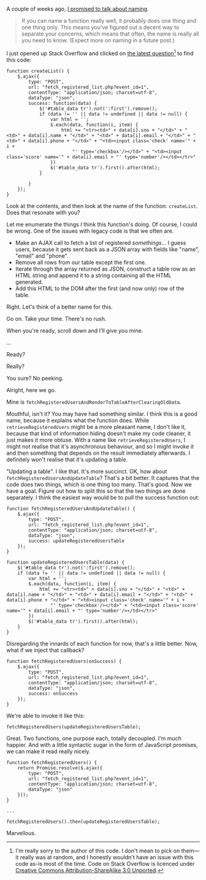 A couple of weeks ago, [I promised to talk about naming][Slash Slash Massive Hack].

> If you can name a function really well, it probably does one thing and one thing only. This means you've figured out a decent way to separate your concerns, which means that often, the name is really all you need to know. (Expect more on naming in a future post.)

I just opened up Stack Overflow and clicked on [the latest question][Stack Overflow Question #35119755][^1] to find this code:

    function createList() {
        $.ajax({
            type: "POST",
            url: "fetch_registered_list.php?event_id=1",
            contentType: "application/json; charset=utf-8",
            dataType: "json",
            success: function(data) {
                $('#table_data tr').not(':first').remove();
                if (data != '' || data != undefined || data != null) {
                    var html = '';
                    $.each(data, function(i, item) {
                        html += "<tr><td>" + data[i].sno + "</td>" + "<td>" + data[i].name + "</td>" + "<td>" + data[i].email + "</td>" + "<td>" + data[i].phone + "</td>" + "<td><input class='check' name='" + i +
                            "' type='checkbox'/></td>" + "<td><input class='score' name='" + data[i].email + "' type='number'/></td></tr>"
                    })
                    $('#table_data tr').first().after(html);
                }

            }
        });
    }

Look at the contents, and then look at the name of the function: `createList`. Does that resonate with you?

Let me enumerate the things *I* think this function's doing. Of course, I could be wrong. One of the issues with legacy code is that we often are.

  * Make an AJAX call to fetch a list of registered *somethings*… I guess users, because it gets sent back as a JSON array with fields like "name", "email" and "phone".
  * Remove all rows from our table except the first one.
  * Iterate through the array returned as JSON, construct a table row as an HTML string and append it to a string containing all the HTML generated.
  * Add this HTML to the DOM after the first (and now only) row of the table.

Right. Let's think of a better name for this.

Go on. Take your time. There's no rush.

When you're ready, scroll down and I'll give you mine.

...

Ready?

Really?

You sure? No peeking.

Alright, here we go.

Mine is `fetchRegisteredUsersAndRenderToTableAfterClearingOldData`.

Mouthful, isn't it? You may have had something similar. I think this is a good name, because it explains what the function does. While `retrieveRegisteredUsers` might be a more pleasant name, I don't like it, because that kind of information hiding doesn't make my code cleaner, it just makes it more obtuse. With a name like `retrieveRegisteredUsers`, I might not realise that it's asynchronous behaviour, and so I might invoke it and then something that depends on the result immediately afterwards. I definitely won't realise that it's updating a table.

"Updating a table". I like that. It's more succinct. OK, how about `fetchRegisteredUsersAndUpdateTable`? That's a bit better. It captures that the code does two things, which is one thing too many. That's good. Now we have a goal. Figure out how to split this so that the two things are done separately. I think the easiest way would be to pull the success function out:

    function fetchRegisteredUsersAndUpdateTable() {
        $.ajax({
            type: "POST",
            url: "fetch_registered_list.php?event_id=1",
            contentType: "application/json; charset=utf-8",
            dataType: "json",
            success: updateRegisteredUsersTable
        });
    }

    function updateRegisteredUsersTable(data) {
        $('#table_data tr').not(':first').remove();
        if (data != '' || data != undefined || data != null) {
            var html = '';
            $.each(data, function(i, item) {
                html += "<tr><td>" + data[i].sno + "</td>" + "<td>" + data[i].name + "</td>" + "<td>" + data[i].email + "</td>" + "<td>" + data[i].phone + "</td>" + "<td><input class='check' name='" + i +
                    "' type='checkbox'/></td>" + "<td><input class='score' name='" + data[i].email + "' type='number'/></td></tr>"
            })
            $('#table_data tr').first().after(html);
        }
    }

Disregarding the innards of each function for now, that's a little better. Now, what if we inject that callback?

    function fetchRegisteredUsers(onSuccess) {
        $.ajax({
            type: "POST",
            url: "fetch_registered_list.php?event_id=1",
            contentType: "application/json; charset=utf-8",
            dataType: "json",
            success: onSuccess
        });
    }

We're able to invoke it like this:

    fetchRegisteredUsers(updateRegisteredUsersTable);

Great. Two functions, one purpose each, totally decoupled. I'm much happier. And with a little syntactic sugar in the form of JavaScript promises, we can make it read really nicely.

    function fetchRegisteredUsers() {
        return Promise.resolve($.ajax({
            type: "POST",
            url: "fetch_registered_list.php?event_id=1",
            contentType: "application/json; charset=utf-8",
            dataType: "json"
        }));
    }

    ...

    fetchRegisteredUsers().then(updateRegisteredUsersTable);

Marvellous.

[^1]: I'm really sorry to the author of this code. I don't mean to pick on them—it really was at random, and I honestly wouldn't have an issue with this code as-is most of the time. Code on Stack Overflow is licenced under [Creative Commons Attribution-ShareAlike 3.0 Unported][].

[Slash Slash Massive Hack]: http://monospacedmonologues.com/post/137738860257/slash-slash-massive-hack
[Stack Overflow Question #35119755]: https://stackoverflow.com/questions/35119755/checkboxes-and-number-fields-set-by-jquery-appear-for-a-split-second-then-sudde
[Creative Commons Attribution-ShareAlike 3.0 Unported]: https://creativecommons.org/licenses/by-sa/3.0/
